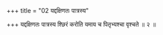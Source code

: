 +++
title = "02 यद्दक्षिणतः पात्रस्य"

+++
यद्दक्षिणतः पात्रस्य श्छिरं करोति यमाय च पितृभ्यश्चा वृश्चते ॥ २ ॥